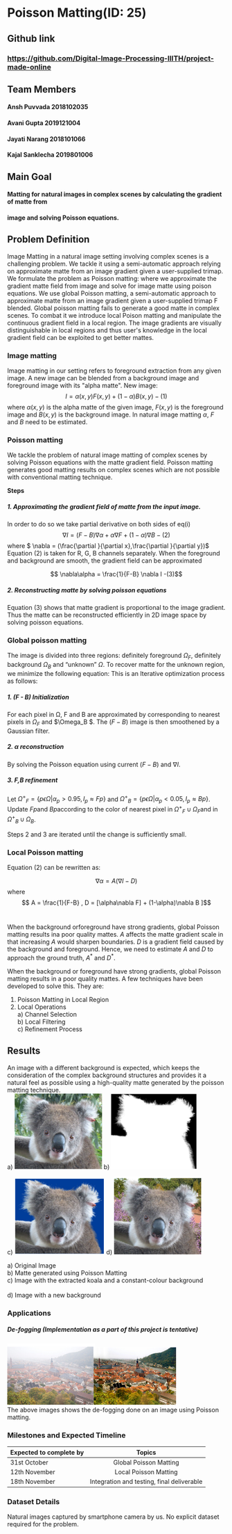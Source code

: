 # Poisson Matting​(ID: 25)

## Github link 

### https://github.com/Digital-Image-Processing-IIITH/project-made-online

## Team Members 

#### Ansh Puvvada 2018102035

#### Avani Gupta 2019121004

#### Jayati Narang 2018101066

#### Kajal Sanklecha 2019801006

## Main Goal 

#### Matting for natural images in complex scenes by calculating the gradient of matte from

#### image and solving Poisson equations.

## Problem Definition 

Image Matting in a natural image setting involving complex scenes is a challenging problem. We
tackle it using a semi-automatic approach relying on approximate matte from an image gradient
given a user-supplied trimap. We formulate the problem as Poisson matting: where we
approximate the gradient matte field from image and solve for image matte using poison
equations. We use global Poisson matting, a semi-automatic approach to approximate matte from
an image gradient given a user-supplied trimap F blended. Global poisson matting fails to generate
a good matte in complex scenes. To combat it we introduce local Poison matting and manipulate
the continuous gradient field in a local region. The image gradients are visually distinguishable in
local regions and thus user's knowledge in the local gradient field can be exploited to get better
mattes.


### Image matting

Image matting in our setting refers to foreground extraction from any given image.
A new image can be blended from a background image and foreground image with its "alpha matte".
New image: $$ I = \alpha( x , y) F ( x, y ) + ( 1 − \alpha) B (x ,y)  −  ( 1 ) $$
where $\alpha(x,y)$ is the alpha matte of the given image, $F(x,y)$ is the foreground image and $B(x,y)$ is
the background image.
In natural image matting $\alpha$, $F$ and $B$ need to be estimated.

### Poisson matting

We tackle the problem of natural image matting of complex scenes by solving Poisson equations
with the matte gradient field. Poisson matting generates good matting results on complex scenes
which are not possible with conventional matting technique. <br>


**Steps** 
##### 1. Approximating the gradient field of matte from the input image.
In order to do so we take partial derivative on both sides of eq(i)
       $$\nabla I = ( F − B)\nabla\alpha + \alpha\nabla F + ( 1 −\alpha)\nabla B   −  (2)$$
where $ \nabla = (\frac{\partial }{\partial x},\frac{\partial }{\partial y})$
Equation (2) is taken for R, G, B channels separately.
When the foreground and background are smooth, the gradient field can be approximated

$$ \nabla\alpha = \frac{1}{F-B} \nabla I      -(3)$$

##### 2. Reconstructing matte by solving poisson equations

Equation (3) shows that matte gradient is proportional to the image gradient. Thus the matte can be reconstructed efficiently in 2D image space by solving poisson equations.


### Global poisson matting

The image is divided into three regions: definitely foreground $\Omega_F$​, definitely background $\Omega_B$ and “unknown” $\Omega$. To recover matte for the unknown region, we minimize the following equation:
This is an Iterative optimization process as follows:
##### 1. (F - B) Initialization  
For each pixel in Ω, F and B are approximated by corresponding to nearest pixels in $\Omega_F$​ and $\Omega_B $​. The $(F - B)$ image is then smoothened by a Gaussian filter.

##### 2. α reconstruction 
By solving the Poisson equation using current $(F - B)$ and $\nabla I$.
##### 3. F,B refinement 
Let ${\Omega^{+}}_F = \{ p \epsilon \Omega | {\alpha}_{p} > 0.95, I​_p \approx F_​p \}$ and ${\Omega^{+}}_B = \{ p \epsilon \Omega | {\alpha}_{p} < 0.05, I​_p \approx B_​p \}$. Update $F_​p$ ​and $B_​p$​ according to the color of nearest pixel in ​${\Omega^{+}}_F  \cup {\Omega}_F$​ and in ${\Omega^{+}}_B  \cup {\Omega}_B$.

Steps 2 and 3 are iterated until the change is sufficiently small.

### Local Poisson matting

Equation (2) can be rewritten as:

$$ \nabla\alpha = A(\nabla I - D)$$
where $$ A = \frac{1}{F-B} , D = [\alpha\nabla F] + (1-\alpha)\nabla B ]$$​

When the background orforeground have strong gradients, global Poisson matting results ina poor quality mattes. $A$ affects the matte gradient scale in that increasing $A$ would sharpen boundaries. $D$ is a gradient field caused by the background and foreground. Hence, we need to estimate $A$ and $D$ to approach the ground truth, $A^*$ and $D^*$.

When the background or foreground have strong gradients, global Poisson matting results in a poor quality mattes. A few techniques have been developed to solve this. They are:
1. Poisson Matting in Local Region 
2. Local Operations <br>
       a) Channel Selection <br>
       b) Local Filtering <br>
       c) Refinement Process <br>


## Results 

An image with a different background is expected, which keeps the consideration of the complex background structures and provides it a natural feel as possible using a high-quality matte generated by the poisson matting technique. <br>
a) ![](img/original.png) b) ![](img/matte.png) <br>

c) ![](img/extracted.png) d) ![](img/new_bg.png) <br>

a) Original Image <br>
b) Matte generated using Poisson Matting <br>
c) Image with the extracted koala and a constant-colour background   <br>                                                                   
d) Image with a new background <br>


### Applications

##### De-fogging (Implementation as a part of this project is tentative) 

![](img/foggy.png)![](img/no_fog.png)  <br>
The above images shows the de-fogging done on an image using Poisson matting.

### Milestones and Expected Timeline 

| Expected to complete by | Topics   |
| ------------- |:-------------:| 
| 31st October | Global Poisson Matting |
| 12th November | Local Poisson Matting |
| 18th November | Integration and testing, final deliverable |

### Dataset Details 

Natural images captured by smartphone camera by us.
No explicit dataset required for the problem.
